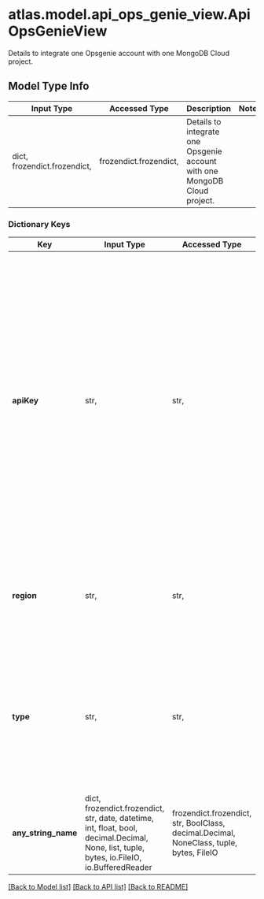 # atlas.model.api_ops_genie_view.ApiOpsGenieView

Details to integrate one Opsgenie account with one MongoDB Cloud project.

## Model Type Info
Input Type | Accessed Type | Description | Notes
------------ | ------------- | ------------- | -------------
dict, frozendict.frozendict,  | frozendict.frozendict,  | Details to integrate one Opsgenie account with one MongoDB Cloud project. | 

### Dictionary Keys
Key | Input Type | Accessed Type | Description | Notes
------------ | ------------- | ------------- | ------------- | -------------
**apiKey** | str,  | str,  | Key that allows MongoDB Cloud to access your Opsgenie account.  **NOTE**: After you create a notification which requires an API or integration key, the key appears partially redacted when you:  * View or edit the alert through the Atlas UI.  * Query the alert for the notification through the Atlas Administration API. | 
**region** | str,  | str,  | Two-letter code that indicates which regional URL MongoDB uses to access the Opsgenie API. | [optional] must be one of ["US", "EU", ] if omitted the server will use the default value of "US"
**type** | str,  | str,  | Human-readable label that identifies the service to which you want to integrate with MongoDB Cloud. The value must match the third-party service integration type. | [optional] must be one of ["OPS_GENIE", ] 
**any_string_name** | dict, frozendict.frozendict, str, date, datetime, int, float, bool, decimal.Decimal, None, list, tuple, bytes, io.FileIO, io.BufferedReader | frozendict.frozendict, str, BoolClass, decimal.Decimal, NoneClass, tuple, bytes, FileIO | any string name can be used but the value must be the correct type | [optional]

[[Back to Model list]](../../README.md#documentation-for-models) [[Back to API list]](../../README.md#documentation-for-api-endpoints) [[Back to README]](../../README.md)

